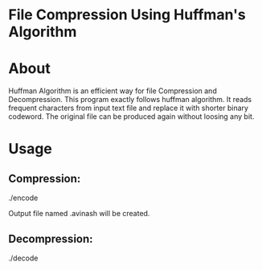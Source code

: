 # File Compression Using Huffman's Algorithm
# About
Huffman Algorithm is an efficient way for file Compression and Decompression. This program exactly follows huffman algorithm. It reads frequent characters from input text file and replace it with shorter binary codeword. The original file can be produced again without loosing any bit.

# Usage
## Compression:
./encode<file to compress>
	
Output file named .avinash will be created.
## Decompression:
./decode<file to uncompress>
